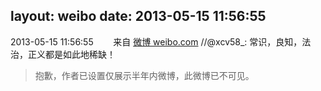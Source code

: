 layout: weibo
date: 2013-05-15 11:56:55
---
<meta name="referrer" content="no-referrer" />

2013-05-15 11:56:55  &nbsp;&nbsp;&nbsp;&nbsp;&nbsp;&nbsp; 来自 <a href="http://weibo.com/" rel="nofollow">微博 weibo.com</a>
//@xcv58_: 常识，良知，法治，正义都是如此地稀缺！
>  抱歉，作者已设置仅展示半年内微博，此微博已不可见。 ​​​
